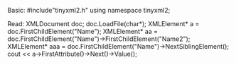 Basic:
#include"tinyxml2.h"
using namespace tinyxml2;

Read:
XMLDocument doc;
doc.LoadFile(char*);
XMLElement* a = doc.FirstChildElement("Name");
XMLElement* aa = doc.FirstChildElement("Name")->FirstChildElement("Name2");
XMLElement* aaa = doc.FirstChildElement("Name")->NextSiblingElement();
cout << a->FirstAttribute()->Next()->Value();
